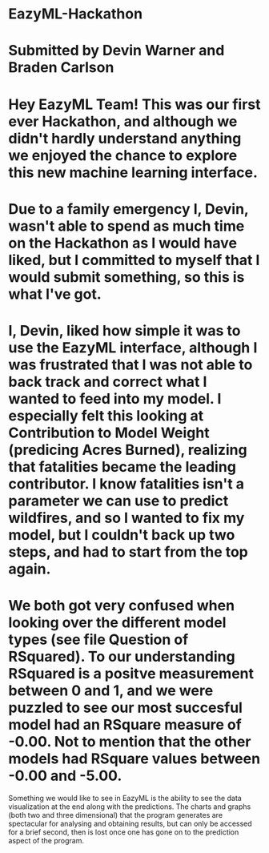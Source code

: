 # EazyML-Hackathon
# Submitted by Devin Warner and Braden Carlson
# Hey EazyML Team! This was our first ever Hackathon, and although we didn't hardly understand anything we enjoyed the chance to explore this new machine learning interface. 
# Due to a family emergency I, Devin, wasn't able to spend as much time on the Hackathon as I would have liked, but I committed to myself that I would submit something, so this is what I've got. 
# I, Devin, liked how simple it was to use the EazyML interface, although I was frustrated that I was not able to back track and correct what I wanted to feed into my model. I especially felt this looking at Contribution to Model Weight (predicing Acres Burned), realizing that fatalities became the leading contributor. I know fatalities isn't a parameter we can use to predict wildfires, and so I wanted to fix my model, but I couldn't back up two steps, and had to start from the top again.
# We both got very confused when looking over the different model types (see file Question of RSquared). To our understanding RSquared is a positve measurement between 0 and 1, and we were puzzled to see our most succesful model had an RSquare measure of -0.00. Not to mention that the other models had RSquare values between -0.00 and -5.00. 
Something we would like to see in EazyML is the ability to see the data visualization at the end along with the predictions. The charts and graphs (both two and three dimensional) that the program generates are spectacular for analysing and obtaining results, but can only be accessed for a brief second, then is lost once one has gone on to the prediction aspect of the program.
